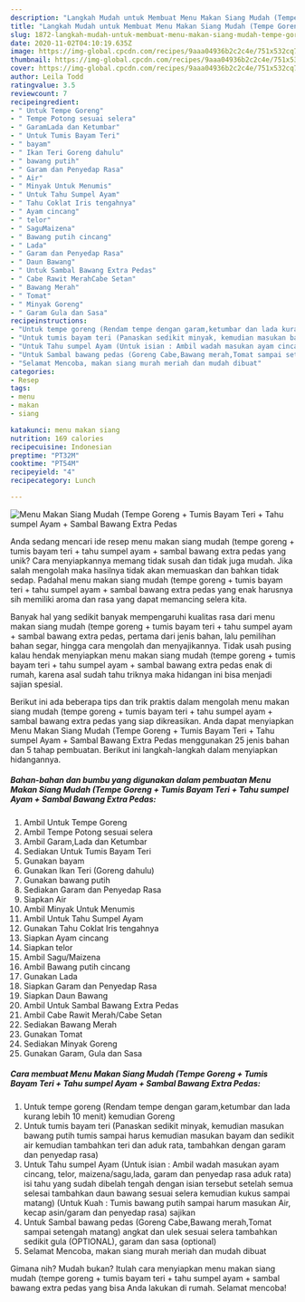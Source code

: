 ```yaml
---
description: "Langkah Mudah untuk Membuat Menu Makan Siang Mudah (Tempe Goreng + Tumis Bayam Teri + Tahu sumpel Ayam + Sambal Bawang Extra Pedas, Lezat Sekali"
title: "Langkah Mudah untuk Membuat Menu Makan Siang Mudah (Tempe Goreng + Tumis Bayam Teri + Tahu sumpel Ayam + Sambal Bawang Extra Pedas, Lezat Sekali"
slug: 1872-langkah-mudah-untuk-membuat-menu-makan-siang-mudah-tempe-goreng-tumis-bayam-teri-tahu-sumpel-ayam-sambal-bawang-extra-pedas-lezat-sekali
date: 2020-11-02T04:10:19.635Z
image: https://img-global.cpcdn.com/recipes/9aaa04936b2c2c4e/751x532cq70/menu-makan-siang-mudah-tempe-goreng-tumis-bayam-teri-tahu-sumpel-ayam-sambal-bawang-extra-ped-foto-resep-utama.jpg
thumbnail: https://img-global.cpcdn.com/recipes/9aaa04936b2c2c4e/751x532cq70/menu-makan-siang-mudah-tempe-goreng-tumis-bayam-teri-tahu-sumpel-ayam-sambal-bawang-extra-ped-foto-resep-utama.jpg
cover: https://img-global.cpcdn.com/recipes/9aaa04936b2c2c4e/751x532cq70/menu-makan-siang-mudah-tempe-goreng-tumis-bayam-teri-tahu-sumpel-ayam-sambal-bawang-extra-ped-foto-resep-utama.jpg
author: Leila Todd
ratingvalue: 3.5
reviewcount: 7
recipeingredient:
- " Untuk Tempe Goreng"
- " Tempe Potong sesuai selera"
- " GaramLada dan Ketumbar"
- " Untuk Tumis Bayam Teri"
- " bayam"
- " Ikan Teri Goreng dahulu"
- " bawang putih"
- " Garam dan Penyedap Rasa"
- " Air"
- " Minyak Untuk Menumis"
- " Untuk Tahu Sumpel Ayam"
- " Tahu Coklat Iris tengahnya"
- " Ayam cincang"
- " telor"
- " SaguMaizena"
- " Bawang putih cincang"
- " Lada"
- " Garam dan Penyedap Rasa"
- " Daun Bawang"
- " Untuk Sambal Bawang Extra Pedas"
- " Cabe Rawit MerahCabe Setan"
- " Bawang Merah"
- " Tomat"
- " Minyak Goreng"
- " Garam Gula dan Sasa"
recipeinstructions:
- "Untuk tempe goreng (Rendam tempe dengan garam,ketumbar dan lada kurang lebih 10 menit) kemudian Goreng"
- "Untuk tumis bayam teri (Panaskan sedikit minyak, kemudian masukan bawang putih tumis sampai harus kemudian masukan bayam dan sedikit air kemudian tambahkan teri dan aduk rata, tambahkan dengan garam dan penyedap rasa)"
- "Untuk Tahu sumpel Ayam (Untuk isian : Ambil wadah masukan ayam cincang, telor, maizena/sagu,lada, garam dan penyedap rasa aduk rata) isi tahu yang sudah dibelah tengah dengan isian tersebut setelah semua selesai tambahkan daun bawang sesuai selera kemudian kukus sampai matang) (Untuk Kuah : Tumis bawang putih sampai harum masukan Air, kecap asin/garam dan penyedap rasa) sajikan"
- "Untuk Sambal bawang pedas (Goreng Cabe,Bawang merah,Tomat sampai setengah matang) angkat dan ulek sesuai selera tambahkan sedikit gula (OPTIONAL), garam dan sasa (optional)"
- "Selamat Mencoba, makan siang murah meriah dan mudah dibuat"
categories:
- Resep
tags:
- menu
- makan
- siang

katakunci: menu makan siang 
nutrition: 169 calories
recipecuisine: Indonesian
preptime: "PT32M"
cooktime: "PT54M"
recipeyield: "4"
recipecategory: Lunch

---
```



![Menu Makan Siang Mudah (Tempe Goreng + Tumis Bayam Teri + Tahu sumpel Ayam + Sambal Bawang Extra Pedas](https://img-global.cpcdn.com/recipes/9aaa04936b2c2c4e/751x532cq70/menu-makan-siang-mudah-tempe-goreng-tumis-bayam-teri-tahu-sumpel-ayam-sambal-bawang-extra-ped-foto-resep-utama.jpg)

Anda sedang mencari ide resep menu makan siang mudah (tempe goreng + tumis bayam teri + tahu sumpel ayam + sambal bawang extra pedas yang unik? Cara menyiapkannya memang tidak susah dan tidak juga mudah. Jika salah mengolah maka hasilnya tidak akan memuaskan dan bahkan tidak sedap. Padahal menu makan siang mudah (tempe goreng + tumis bayam teri + tahu sumpel ayam + sambal bawang extra pedas yang enak harusnya sih memiliki aroma dan rasa yang dapat memancing selera kita.

Banyak hal yang sedikit banyak mempengaruhi kualitas rasa dari menu makan siang mudah (tempe goreng + tumis bayam teri + tahu sumpel ayam + sambal bawang extra pedas, pertama dari jenis bahan, lalu pemilihan bahan segar, hingga cara mengolah dan menyajikannya. Tidak usah pusing kalau hendak menyiapkan menu makan siang mudah (tempe goreng + tumis bayam teri + tahu sumpel ayam + sambal bawang extra pedas enak di rumah, karena asal sudah tahu triknya maka hidangan ini bisa menjadi sajian spesial.




Berikut ini ada beberapa tips dan trik praktis dalam mengolah menu makan siang mudah (tempe goreng + tumis bayam teri + tahu sumpel ayam + sambal bawang extra pedas yang siap dikreasikan. Anda dapat menyiapkan Menu Makan Siang Mudah (Tempe Goreng + Tumis Bayam Teri + Tahu sumpel Ayam + Sambal Bawang Extra Pedas menggunakan 25 jenis bahan dan 5 tahap pembuatan. Berikut ini langkah-langkah dalam menyiapkan hidangannya.

<!--inarticleads1-->

##### Bahan-bahan dan bumbu yang digunakan dalam pembuatan Menu Makan Siang Mudah (Tempe Goreng + Tumis Bayam Teri + Tahu sumpel Ayam + Sambal Bawang Extra Pedas:

1. Ambil  Untuk Tempe Goreng
1. Ambil  Tempe Potong sesuai selera
1. Ambil  Garam,Lada dan Ketumbar
1. Sediakan  Untuk Tumis Bayam Teri
1. Gunakan  bayam
1. Gunakan  Ikan Teri (Goreng dahulu)
1. Gunakan  bawang putih
1. Sediakan  Garam dan Penyedap Rasa
1. Siapkan  Air
1. Ambil  Minyak Untuk Menumis
1. Ambil  Untuk Tahu Sumpel Ayam
1. Gunakan  Tahu Coklat Iris tengahnya
1. Siapkan  Ayam cincang
1. Siapkan  telor
1. Ambil  Sagu/Maizena
1. Ambil  Bawang putih cincang
1. Gunakan  Lada
1. Siapkan  Garam dan Penyedap Rasa
1. Siapkan  Daun Bawang
1. Ambil  Untuk Sambal Bawang Extra Pedas
1. Ambil  Cabe Rawit Merah/Cabe Setan
1. Sediakan  Bawang Merah
1. Gunakan  Tomat
1. Sediakan  Minyak Goreng
1. Gunakan  Garam, Gula dan Sasa




<!--inarticleads2-->

##### Cara membuat Menu Makan Siang Mudah (Tempe Goreng + Tumis Bayam Teri + Tahu sumpel Ayam + Sambal Bawang Extra Pedas:

1. Untuk tempe goreng (Rendam tempe dengan garam,ketumbar dan lada kurang lebih 10 menit) kemudian Goreng
1. Untuk tumis bayam teri (Panaskan sedikit minyak, kemudian masukan bawang putih tumis sampai harus kemudian masukan bayam dan sedikit air kemudian tambahkan teri dan aduk rata, tambahkan dengan garam dan penyedap rasa)
1. Untuk Tahu sumpel Ayam (Untuk isian : Ambil wadah masukan ayam cincang, telor, maizena/sagu,lada, garam dan penyedap rasa aduk rata) isi tahu yang sudah dibelah tengah dengan isian tersebut setelah semua selesai tambahkan daun bawang sesuai selera kemudian kukus sampai matang) (Untuk Kuah : Tumis bawang putih sampai harum masukan Air, kecap asin/garam dan penyedap rasa) sajikan
1. Untuk Sambal bawang pedas (Goreng Cabe,Bawang merah,Tomat sampai setengah matang) angkat dan ulek sesuai selera tambahkan sedikit gula (OPTIONAL), garam dan sasa (optional)
1. Selamat Mencoba, makan siang murah meriah dan mudah dibuat




Gimana nih? Mudah bukan? Itulah cara menyiapkan menu makan siang mudah (tempe goreng + tumis bayam teri + tahu sumpel ayam + sambal bawang extra pedas yang bisa Anda lakukan di rumah. Selamat mencoba!
